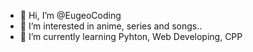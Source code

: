 - 👋 Hi, I’m @EugeoCoding
- 👀 I’m interested in anime, series and songs..
- 🌱 I’m currently learning Pyhton, Web Developing, CPP
  
  

<!---
EugeoCoding/EugeoCoding is a ✨ special ✨ repository because its `README.md` (this file) appears on your GitHub profile.
You can click the Preview link to take a look at your changes.
--->
